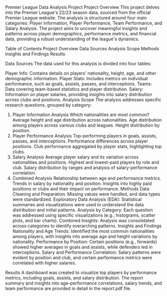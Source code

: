 Premier League Data Analysis Project
Project Overview
This project delves into the Premier League's 22/23 season data, sourced from the official Premier League website. The analysis is structured around four main categories: Player Information, Player Performance, Team Performance, and Salary Analysis. The project aims to uncover meaningful insights and patterns across player demographics, performance metrics, and financial data, providing a robust understanding of the league's dynamics.

Table of Contents
Project Overview
Data Sources
Analysis Scope
Methods
Insights and Findings
Results

Data Sources
The data used for this analysis is divided into four tables:

Player Info: Contains details on players’ nationality, height, age, and other demographic information.
Player Stats: Includes metrics on individual performance, such as goals, assists, passes, and interceptions.
Teams: Data covering team-based statistics and player distribution.
Salary: Information on player salaries, providing insights into salary distribution across clubs and positions.
Analysis Scope
The analysis addresses specific research questions, grouped by category:

1. Player Information Analysis
Which nationalities are most common?
Average height and age distribution across nationalities.
Age distribution among players across various clubs and leagues.
Height distribution by position.
2. Player Performance Analysis
Top-performing players in goals, assists, passes, and interceptions.
Performance differences across player positions.
Club performance aggregated by player stats, highlighting top clubs.
3. Salary Analysis
Average player salary and its variation across nationalities and positions.
Highest and lowest-paid players by role and club.
Salary distribution by ranges and analysis of salary-performance correlation.
4. Combined Analysis
Relationship between age and performance metrics.
Trends in salary by nationality and position.
Insights into highly paid positions or clubs and their impact on performance.
Methods
Data Cleaning and Preparation: Missing values were handled, and data types were standardized.
Exploratory Data Analysis (EDA): Statistical summaries and visualizations were used to understand the data distribution and initial patterns.
Analysis by Category: Each question was addressed using specific visualizations (e.g., histograms, scatter plots, and bar charts).
Combined Insights: Analysis was consolidated across categories to identify overarching patterns.
Insights and Findings
Nationality and Age Trends: Identified the most common nationalities among players, with insights into average age and height variations by nationality.
Performance by Position: Certain positions (e.g., forwards) showed higher averages in goals and assists, while defenders led in interceptions.
Salary and Performance Correlation: Salary patterns were evident by position and club, and certain performance metrics were correlated with higher salaries.

Results
A dashboard was created to visualize top players by performance metrics, including goals, assists, and salary distribution. The report summary and insights into age-performance correlations, salary trends, and team performance are provided in detail in the report.pdf file.

